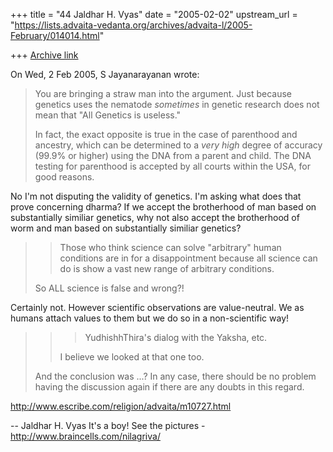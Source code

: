 +++
title = "44 Jaldhar H. Vyas"
date = "2005-02-02"
upstream_url = "https://lists.advaita-vedanta.org/archives/advaita-l/2005-February/014014.html"

+++
[Archive link](https://lists.advaita-vedanta.org/archives/advaita-l/2005-February/014014.html)

On Wed, 2 Feb 2005, S Jayanarayanan wrote:

> You are bringing a straw man into the argument. Just because
> genetics uses the nematode *sometimes* in genetic research does
> not mean that "All Genetics is useless."
>
> In fact, the exact opposite is true in the case of parenthood
> and ancestry, which can be determined to a *very high* degree of
> accuracy (99.9% or higher) using the DNA from a parent and
> child. The DNA testing for parenthood is accepted by all courts
> within the USA, for good reasons.
>

No I'm not disputing the validity of genetics.  I'm asking what does that
prove concerning dharma?  If we accept the brotherhood of man based on
substantially similiar genetics, why not also accept the brotherhood of
worm and man based on substantially similiar genetics?

> > Those who think science can solve "arbitrary" human conditions
> > are in for
> > a disappointment because all science can do is show a vast new
> > range of
> > arbitrary conditions.
> >
>
> So ALL science is false and wrong?!
>

Certainly not.  However scientific observations are value-neutral.  We as
humans attach values to them but we do so in a non-scientific way!

> > > YudhishhThira's dialog with the Yaksha, etc.
> >
> > I believe we looked at that one too.
> >
>
> And the conclusion was ...? In any case, there should be no
> problem having the discussion again if there are any doubts in
> this regard.
>

http://www.escribe.com/religion/advaita/m10727.html


-- 
Jaldhar H. Vyas <jaldhar at braincells.com>
It's a boy! See the pictures - http://www.braincells.com/nilagriva/

